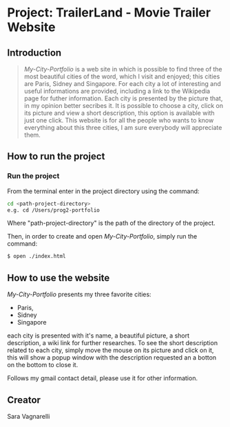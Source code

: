 # Project: TrailerLand - Movie Trailer Website

## Introduction
>_My-City-Portfolio_ is a web site in which is possible to find three of the most beautiful cities of the word, which I visit and enjoyed; this cities are Paris, Sidney and Singapore.
For each city a lot of interesting and useful informations are provided, including a link to the Wikipedia page for futher information. Each city is presented by the picture that, in my opinion better secribes it.
It is possible to choose a city, click on its picture and view a short description, this option is available with just one click.
This website is for all the people who wants to know everything about this three cities, I am sure everybody will appreciate them.

## How to run the project

### Run the project
From the terminal enter in the project directory using the command:
```sh
cd <path-project-directory>
e.g. cd /Users/prog2-portfolio
```
Where "path-project-directory" is the path of the directory of the project.

Then, in order to create and open _My-City-Portfolio_, simply run the command:
```sh
$ open ./index.html
```

## How to use the website
_My-City-Portfolio_ presents my three favorite cities:

- Paris,
- Sidney
- Singapore

each city is presented with it's name, a beautiful picture, a short description, a wiki link for further researches.
To see the short description related to each city, simply move the mouse on its picture and click on it, this will show a popup window with the description requested an a botton on the bottom to close it.

Follows my gmail contact detail, please use it for other information.

## Creator
Sara Vagnarelli

